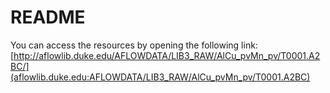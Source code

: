# README

You can access the resources by opening the following link:
[http://aflowlib.duke.edu/AFLOWDATA/LIB3_RAW/AlCu_pvMn_pv/T0001.A2BC/](aflowlib.duke.edu:AFLOWDATA/LIB3_RAW/AlCu_pvMn_pv/T0001.A2BC)

